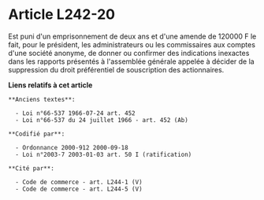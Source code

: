 # Article L242-20

Est puni d'un emprisonnement de deux ans et d'une amende de 120000 F le fait, pour le président, les administrateurs ou les
commissaires aux comptes d'une société anonyme, de donner ou confirmer des indications inexactes dans les rapports présentés
à l'assemblée générale appelée à décider de la suppression du droit préférentiel de souscription des actionnaires.

**Liens relatifs à cet article**

	**Anciens textes**:

	  - Loi n°66-537 1966-07-24 art. 452
	  - Loi n°66-537 du 24 juillet 1966 - art. 452 (Ab)

	**Codifié par**:

	  - Ordonnance 2000-912 2000-09-18
	  - Loi n°2003-7 2003-01-03 art. 50 I (ratification)

	**Cité par**:

	  - Code de commerce - art. L244-1 (V)
	  - Code de commerce - art. L244-5 (V)
